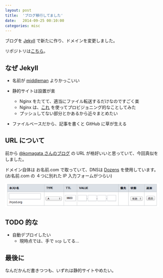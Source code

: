 ```yaml
---
layout: post
title:  'ブログ移行してました'
date:   2014-09-25 00:10:00
categories: misc
---
```


ブログを [Jekyll](https://github.com/jekyll/jekyll) で新たに作り、ドメインを変更しました。

リポジトリは[こちら](https://github.com/hrysd/docs.hrysd.org)。

## なぜ Jekyll

- 名前が [middleman](https://github.com/middleman/middleman) よりかっこいい

- 静的サイトは設置が楽
  - Nginx をたてて、適当にファイル転送するだけなのですごく楽
  - Nginx は、[これ](https://github.com/hrysd/vps) を使ってプロビジョニング的なことしてみた
  - プッシュしてない部分とかあるから近々まとめたい

- ファイルベースだから、記事を書くと GitHub に草が生える

## URL について

前から [@komagata さんのブログ](http://docs.komagata.org) の URL が格好いいと思っていて、今回真似をしました。

ドメイン自体は お名前.com で取っていて、DNSは [Dozens](https://dozens.jp) を使用しています。(お名前.com の ４つに別れた IP 入力フォームがつらい)

![onamae](/assets/images/onamae_form.png)

## TODO 的な

- 自動デプロイしたい
  - 現時点では、手で `scp` してる...

## 最後に

なんだかんだ書きつつも、いずれは静的サイトやめたい。
